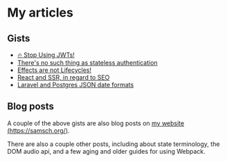 # My articles

## Gists

- [:fire: Stop Using JWTs!](https://gist.github.com/samsch/0d1f3d3b4745d778f78b230cf6061452)
- [There's no such thing as stateless authentication](https://gist.github.com/samsch/259517828ab4557c5c8b72ca1252992d)
- [Effects are not Lifecycles!](https://gist.github.com/samsch/dea0437390b056ec6d1c181bca778323)
- [React and SSR, in regard to SEO](https://gist.github.com/samsch/c97e955782e5a2eeb726cf44d450cd6f)
- [Laravel and Postgres JSON date formats](https://gist.github.com/samsch/db909e5fa57bb56fe2817a03cc265936)

## Blog posts

A couple of the above gists are also blog posts on [my website (https://samsch.org/)](https://samsch.org/).

There are also a couple other posts, including about state terminology, the DOM audio api, and a few aging and older guides for using Webpack.

